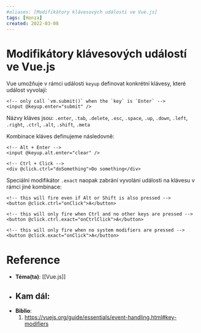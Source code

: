 ```yaml
---
#aliases: [Modifikátory klávesových událostí ve Vue.js]
tags: [Honza]
created: 2022-03-08
---
```


# Modifikátory klávesových událostí ve Vue.js
Vue umožňuje v rámci události `keyup` definovat konkrétní klávesy, které událost vyvolají:

```vue
<!-- only call `vm.submit()` when the `key` is `Enter` -->
<input @keyup.enter="submit" />
```

Názvy kláves jsou: `.enter`, `.tab`, `.delete`, `.esc`, `.space`, `.up`, `.down`, `.left`, `.right`, `.ctrl`, `.alt`, `.shift`, `.meta`

Kombinace kláves definujeme následovně:
```vue
<!-- Alt + Enter -->
<input @keyup.alt.enter="clear" />

<!-- Ctrl + Click -->
<div @click.ctrl="doSomething">Do something</div>
```

Speciální modifikátor `.exact` naopak zabrání vyvolání události na klávesu v rámci jiné kombinace:

```vue
<!-- this will fire even if Alt or Shift is also pressed -->
<button @click.ctrl="onClick">A</button>

<!-- this will only fire when Ctrl and no other keys are pressed -->
<button @click.ctrl.exact="onCtrlClick">A</button>

<!-- this will only fire when no system modifiers are pressed -->
<button @click.exact="onClick">A</button>
```

# Reference
- **Téma(ta)**: [[Vue.js]]
- **Kam dál**: 
	- 
- **Biblio**:
	1. https://vuejs.org/guide/essentials/event-handling.html#key-modifiers